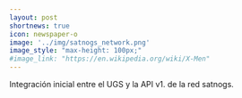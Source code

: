 ```yaml
---
layout: post
shortnews: true
icon: newspaper-o
image: '../img/satnogs_network.png'
image_style: "max-height: 100px;"
#image_link: "https://en.wikipedia.org/wiki/X-Men"
---
```


Integración inicial entre el UGS y la API v1. de la red satnogs.
